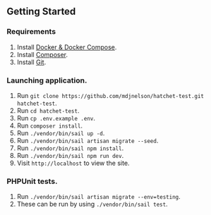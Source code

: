 ## Getting Started

### Requirements

1. Install [Docker & Docker Compose](https://docs.docker.com/compose/install/).
2. Install [Composer](https://getcomposer.org/).
3. Install [Git](https://git-scm.com/downloads).

### Launching application.

1. Run `git clone https://github.com/mdjnelson/hatchet-test.git hatchet-test`.
2. Run `cd hatchet-test`.
3. Run `cp .env.example .env`.
4. Run `composer install`.
5. Run `./vendor/bin/sail up -d`.
6. Run `./vendor/bin/sail artisan migrate --seed`.
7. Run `./vendor/bin/sail npm install`.
8. Run `./vendor/bin/sail npm run dev`.
9. Visit `http://localhost` to view the site.

### PHPUnit tests.

1. Run `./vendor/bin/sail artisan migrate --env=testing`.
2. These can be run by using `./vendor/bin/sail test`.
